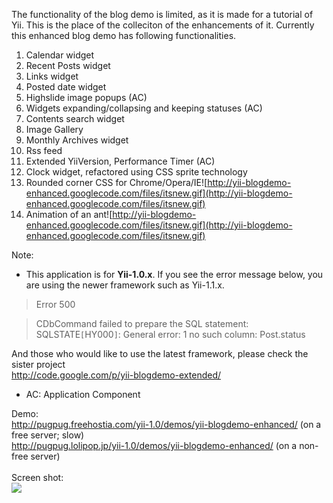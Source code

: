 The functionality of the blog demo is limited, as it is made for a tutorial of Yii. This is the place of the colleciton of the enhancements of it. Currently this enhanced blog demo has following functionalities.
  1. Calendar widget
  1. Recent Posts widget
  1. Links widget
  1. Posted date widget
  1. Highslide image popups (AC)
  1. Widgets expanding/collapsing and keeping statuses (AC)
  1. Contents search widget
  1. Image Gallery
  1. Monthly Archives widget
  1. Rss feed
  1. Extended YiiVersion,  Performance Timer (AC)
  1. Clock widget, refactored using CSS sprite technology
  1. Rounded corner CSS for Chrome/Opera/IE![http://yii-blogdemo-enhanced.googlecode.com/files/itsnew.gif](http://yii-blogdemo-enhanced.googlecode.com/files/itsnew.gif)
  1. Animation of an ant![http://yii-blogdemo-enhanced.googlecode.com/files/itsnew.gif](http://yii-blogdemo-enhanced.googlecode.com/files/itsnew.gif)

Note:
  * This application is for **Yii-1.0.x**. If you see the error message below, you are using the newer framework such as Yii-1.1.x.
> Error 500<br>
<blockquote>CDbCommand failed to prepare the SQL statement: SQLSTATE<code>[</code>HY000<code>]</code>: General error: 1 no such column: Post.status<br></blockquote>

And those who would like to use the latest framework, please check the sister project<br>
<a href='http://code.google.com/p/yii-blogdemo-extended/'>http://code.google.com/p/yii-blogdemo-extended/</a>

<ul><li>AC: Application Component</li></ul>

Demo:<br>
<a href='http://pugpug.freehostia.com/yii-1.0/demos/yii-blogdemo-enhanced/'>http://pugpug.freehostia.com/yii-1.0/demos/yii-blogdemo-enhanced/</a> (on a free server; slow)<br>
<a href='http://pugpug.lolipop.jp/yii-1.0/demos/yii-blogdemo-enhanced/'>http://pugpug.lolipop.jp/yii-1.0/demos/yii-blogdemo-enhanced/</a> (on a non-free server)<br>
<br>
Screen shot:<br>
<img src='http://yii-blogdemo-enhanced.googlecode.com/files/image1.jpg' />

<a href='Hidden comment: 
[http://yii-blogdemo-enhanced.googlecode.com/files/itsnew.gif]
'></a>